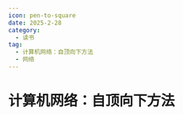 ```yaml
---
icon: pen-to-square
date: 2025-2-28
category:
  - 读书
tag:
  - 计算机网络：自顶向下方法
  - 网络
---
```


# 计算机网络：自顶向下方法

